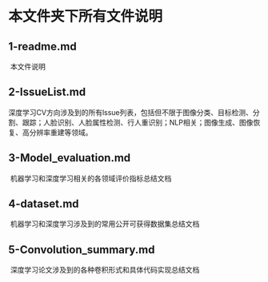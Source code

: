 # 本文件夹下所有文件说明

## 1-readme.md

​    本文件说明

## 2-IssueList.md

   深度学习CV方向涉及到的所有lssue列表，包括但不限于图像分类、目标检测、分割、跟踪；人脸识别、人脸属性检测、行人重识别；NLP相关；图像生成、图像恢复、高分辨率重建等领域。

## 3-Model_evaluation.md

​    机器学习和深度学习相关的各领域评价指标总结文档

## 4-dataset.md

​    机器学习和深度学习涉及到的常用公开可获得数据集总结文档

## 5-Convolution_summary.md

​    深度学习论文涉及到的各种卷积形式和具体代码实现总结文档

